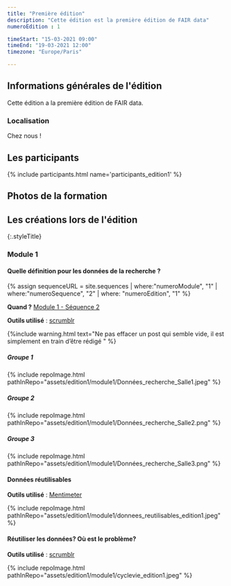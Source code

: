 ```yaml
---
title: "Première édition"
description: "Cette édition est la première édition de FAIR data"
numeroEdition : 1

timeStart: "15-03-2021 09:00"
timeEnd: "19-03-2021 12:00"
timezone: "Europe/Paris"

---
```


## Informations générales de l'édition

Cette édition a la première édition de FAIR data.

### Localisation

Chez nous !

## Les participants

{% include participants.html name='participants_edition1' %}

## Photos de la formation

## Les créations lors de l'édition

{:.styleTitle}
### Module 1 

#### Quelle définition pour les données de la recherche ?

{% assign sequenceURL = site.sequences | where:"numeroModule", "1" | where:"numeroSequence", "2" | where: "numeroEdition", "1" %}

**Quand ?**  [Module 1 - Séquence 2]({{site.baseurl}}{{sequenceURL[0].url}})

**Outils utilisé** : [scrumblr](http://scrumblr.ca/)

{%include warning.html 
text="Ne pas effacer un post qui semble vide, il est simplement en train d’être rédigé
" %}

##### Groupe 1
{% include repoImage.html pathInRepo="assets/edition1/module1/Données_recherche_Salle1.jpeg" %}

##### Groupe 2
{% include repoImage.html pathInRepo="assets/edition1/module1/Données_recherche_Salle2.png" %}

##### Groupe 3
{% include repoImage.html pathInRepo="assets/edition1/module1/Données_recherche_Salle3.png" %}

#### Données réutilisables

**Outils utilisé**  : [Mentimeter](https://www.menti.com/)

{% include repoImage.html pathInRepo="assets/edition1/module1/donnees_reutilisables_edition1.jpeg" %}

#### Réutiliser les données? Où est le problème?

**Outils utilisé** : [scrumblr](http://scrumblr.ca/)

{% include repoImage.html pathInRepo="assets/edition1/module1/cyclevie_edition1.jpeg" %}
